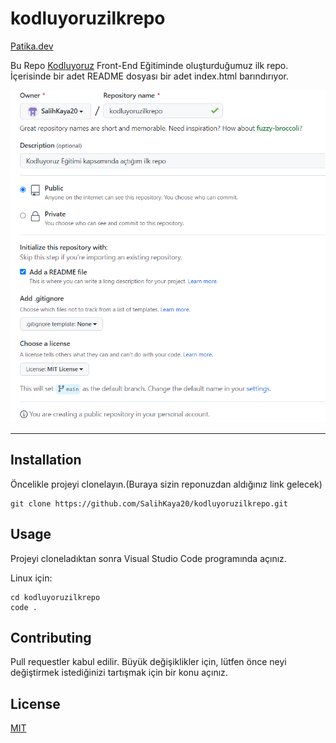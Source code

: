 # kodluyoruzilkrepo

[Patika.dev](https://www.patika.dev/tr)


Bu Repo [Kodluyoruz](https://kodluyoruz.org/tr/kodluyoruz/) 
Front-End Eğitiminde oluşturduğumuz ilk repo. İçerisinde bir adet README dosyası bir adet 
index.html barındırıyor.

![Image](https://github.com/SalihKaya20/kodluyoruzilkrepo/blob/main/image/repo.png)

---


## Installation 

Öncelikle projeyi clonelayın.(Buraya sizin reponuzdan aldığınız link gelecek)

```
git clone https://github.com/SalihKaya20/kodluyoruzilkrepo.git
```


## Usage 


Projeyi cloneladıktan sonra Visual Studio Code programında açınız.

Linux için:

```
cd kodluyoruzilkrepo
code .
```


## Contributing 

Pull requestler kabul edilir. Büyük değişiklikler için, lütfen önce neyi değiştirmek
istediğinizi tartışmak için bir konu açınız.



## License

[MIT](https://choosealicense.com/licenses/mit/)




